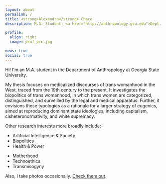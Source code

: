 ```yaml
---
layout: about
permalink: /
title: <strong>Alexandra</strong> Chace
description: M.A. Student; <a href="http://anthropology.gsu.edu">Dept. of Anthropology</a>; <a href="http://www.gsu.edu">Georgia State University</a>.

profile:
  align: right
  image: prof_pic.jpg

news: true
social: true
---
```


Hi! I'm an M.A. student in the Department of Anthropology at Georgia State University.

My thesis focuses on medicalized discourses of trans womanhood in the West, traced from the 19th century to the present. It investigates the biopolitics of trans womanhood, in which trans women are categorized, distinguished, and surveilled by the legal and medical apparatus. Further, it envisions these typologies as a rationale for a larger strategy of eugenics, aimed at reproducing dominant state ideologies, including capitalism, cisheteronormativity, and white supremacy.

Other research interests more broadly include:
- Artificial Intelligence & Society
- Biopolitics
- Health & Power
<!-- - Gender & Class -->
- Motherhood
- Technoethics
- Transmisogyny

<!-- I'm also a developer with experience in a wide range of technologies, including:
- Ruby
- Python
- Java
- HTML/CSS
- React -->

Also, I take photos occasionally. [Check them out](https://instagram.com/alxndramc).
